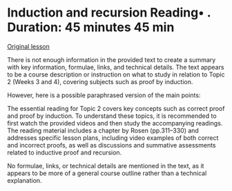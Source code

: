 # Induction and recursion Reading• . Duration: 45 minutes 45 min

[Original lesson](https://www.coursera.org/learn/uol-fundamentals-of-computer-science/supplement/alXTA/induction-and-recursion)

There is not enough information in the provided text to create a summary with key information, formulae, links, and technical details. The text appears to be a course description or instruction on what to study in relation to Topic 2 (Weeks 3 and 4), covering subjects such as proof by induction.

However, here is a possible paraphrased version of the main points:

The essential reading for Topic 2 covers key concepts such as correct proof and proof by induction. To understand these topics, it is recommended to first watch the provided videos and then study the accompanying readings. The reading material includes a chapter by Rosen (pp.311–330) and addresses specific lesson plans, including video examples of both correct and incorrect proofs, as well as discussions and summative assessments related to inductive proof and recursion.

No formulae, links, or technical details are mentioned in the text, as it appears to be more of a general course outline rather than a technical explanation.

